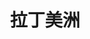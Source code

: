 ---
layout: tag-page
title: 拉丁美洲
permalink: latin-america
hidden: true
excerpt: ''
page_tag: Latin America
---